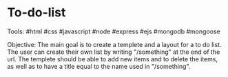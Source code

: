 # To-do-list

Tools:
#html
#css
#javascript
#node
#express
#ejs 
#mongodb
#mongoose

Objective:
The main goal is to create a templete and a layout for a to do list. The user can create their own list by writing "/something" at the end of the url. 
The templete should be able to add new items and to delete the items, as well as to have a title equal to the name used in "/something". 
